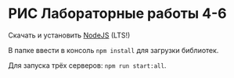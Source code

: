 # РИС Лабораторные работы 4-6

Скачать и установить <a href="https://nodejs.org/en/download/" target="_blank">NodeJS</a> (LTS!)

В папке ввести в консоль `npm install` для загрузки библиотек.

Для запуска трёх серверов: `npm run start:all`.
